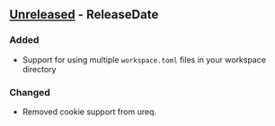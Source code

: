 <!-- next-header -->

## [Unreleased] - ReleaseDate

### Added
- Support for using multiple `workspace.toml` files in your workspace directory

### Changed
- Removed cookie support from ureq.

<!-- next-url -->
[Unreleased]: https://github.com/orf/git-workspace/compare/v0.4.1...HEAD

